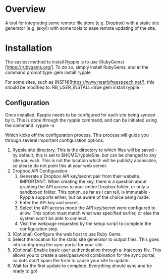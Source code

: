 # Overview
A tool for integrating some remote file store (e.g. Dropbox) with a static site generator (e.g. jekyll) with some tools to ease remote updating of the site.

# Installation
The easiest method to install Rypple is to use (RubyGems)[https://rubygems.org/]. To do so, simply install RubyGems, and at the command prompt type:
    gem install rypple

For some sites, such as (NSFN)[https://www.nearlyfreespeech.net/], this should be modified to:
    RB_USER_INSTALL=true gem install rypple

## Configuration
Once installed, Rypple needs to be configured for each site being synced by it. This is done through the rypple command, and can be initiated using the command:
    rypple -s

Which kicks off the configuration process. This process will guide you through several important configuration options.
1. Rypple site directory. This is the directory to which files will be saved - by default, this is set to $HOME/ryppleSite, but can be changed to any site you wish. This is not the location which will be publicly accessible, so please do not point this at your web server.
2. Dropbox API Configuration
    1. Generate a Dropbox API key/secret pair from their website. IMPORTANT: When creating the key, there is a question about granting the API access to your entire Dropbox folder, or only a sandboxed folder. This option, as far as I can tell, is immutable - Rypple supports either, but be aware of the choice being made.
    2. Enter the API key and secret.
    3. Select the API access mode the API key/secret were configured to allow. This option must match what was specified earlier, or else the system won't be able to connect.
    3. Visit the webpage requested by the setup script to complete the configuration step.
3. (Optional) Configure the web host to use Ruby Gems.
4. Select the location for the static site generator to output files. This goes into configuring the sync portal for your site.
5. (Optional) Enable basic user authentication through a .htaccess file. This allows you to create a user/password combination for the sync portal, so bots don't spam the form to cause your site to update.
6. Wait for the first update to complete. Everything should sync and be ready to go!

